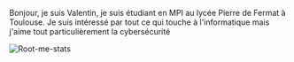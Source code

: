 Bonjour, je suis Valentin, je suis étudiant en MPI au lycée Pierre de Fermat à Toulouse.
Je suis intéressé par tout ce qui touche à l'informatique mais j'aime tout particulièrement la cybersécurité

![Root-me-stats](https://root-me-diff.vercel.app/rm-gh?nickname=VayZort&gstats=show&style=dark)
